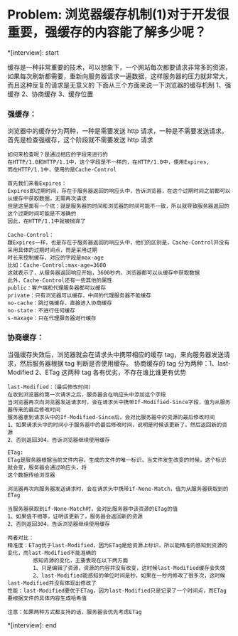 # Problem: 浏览器缓存机制(1)对于开发很重要，强缓存的内容能了解多少呢？

\*[interview]: start

缓存是一种非常重要的技术，可以想象下，一个网站每次都要请求非常多的资源，如果每次刷新都需要，重新向服务器请求一遍数据，这样服务器的压力就非常大，而且这种反复的请求是无意义的
下面从三个方面来说一下浏览器的缓存机制
1、强缓存
2、协商缓存
3、缓存位置

### 强缓存：

浏览器中的缓存分为两种，一种是需要发送 http 请求，一种是不需要发送请求。
首先是检查强缓存，这个阶段就不需要发送 http 请求

    如何来检查呢？是通过相应的字段来进行的
    在HTTP/1.0和HTTP/1.1中，这个字段是不一样的，在HTTP/1.0中，使用Expires,
    而在HTTP/1.1中，使用的是Cache-Control

    首先我们来看Expires：
    Expires即过期时间，存在于服务器返回的响应头中，告诉浏览器，在这个过期时间之前都可以从缓存中获取数据，无需再次请求
    但是这里面有一个坑：就是服务器的时间和浏览器的时间可能不一致，所以就导致服务器返回的这个过期时间可能是不准确的
    因此，在HTTP/1.1中就被抛弃了

    Cache-Control：
    跟Expires一样，也是存在于服务器返回的响应头中，他们的区别是，Cache-Control并没有采用具体的过期时间点，而是采用过期
    时长来控制缓存，对应的字段是max-age
    比如：Cache-Control:max-age=3600
    这就表示了，从服务器返回响应开始，3600秒内，浏览器都可以从缓存中获取数据
    此外，Cache-Control还有一些其他的属性
    public：客户端和代理服务器都可以缓存
    private：只有浏览器可以缓存，中间的代理服务器不能缓存
    no-cache：跳过强缓存，直接进入协商缓存
    no-state：不进行任何缓存
    s-maxage：只在代理服务器进行缓存

### 协商缓存：

当强缓存失效后，浏览器就会在请求头中携带相应的缓存 tag，来向服务器发送请求，然后服务器根据 tag 判断是否使用缓存。
协商缓存的 tag 分为两种：1、last-Modified 2、ETag 这两种 tag 各有优劣，不存在谁比谁更有优势

    last-Modified：（最后修改时间）
    在收到浏览器的第一次请求之后，服务器会在响应头中添加这个字段
    当浏览器再次向浏览器发送请求时，会在请求头中携带If-Modified-Since字段，值为从服务器传来的最后修改时间
    服务器拿到请求头中的If-Modified-Since后，会对比服务器中的资源的最后修改时间
    1、如果请求头中的时间小于服务器中的最后修改时间，说明是时候该更新了。然后返回新的资源
    2、否则返回304，告诉浏览器继续使用缓存

    ETag:
    ETag是服务器根据当前文件内容，生成的文件的唯一标识，当文件发生改变的时候，这个标识就会变，服务器会通过响应头，将
    这个数据传给浏览器

    浏览器再次向服务器发送请求时，会在请求头中携带if-None-Match，值为从服务器获取到的ETag

    当服务器获取到if-None-Match时，会对比服务器中该资源的ETag的值
    1、如果值不相等，证明该更新了，服务器会返回新的资源
    2、否则返回304，告诉浏览器继续使用缓存

    两者对比：
    精准度：ETag优于last-Modified，因为ETag是给资源上标识，所以能精准的感知到资源的变化，而last-Modified不能准确的
            感知资源的变化，主要表现在以下两方面
            1、只是编辑了资源，资源的内容并没有改变，这时候last-Modified缓存会失效
            2、last-Modified能感知的单位时间是秒，如果在一秒内修改了很多次，这时候last-Modified并没有体现出修改了
    性能：last-Modified要优于ETag，因为last-Modified只是记录了一个时间点，而ETag要根据文件的具体内容生成哈希值

    注意：如果两种方式都支持的话，服务器会优先考虑ETag

\*[interview]: end
